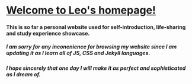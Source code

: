 # [Welcome to Leo's homepage!](ZhaochengLi.github.io)

#### This is so far a personal website used for self-introduction, life-sharing and study experience showcase.

##### I am sorry for any inconenience for browsing my website since I am updating it as I learn all of JS, CSS and Jekyll languages. 
##### I hope sincerely that one day I will make it as perfect and sophisticated as I dream of.
